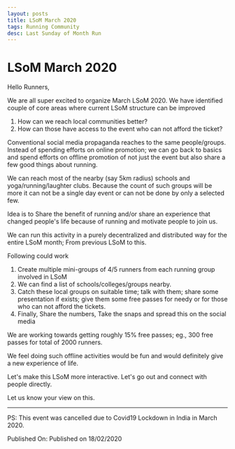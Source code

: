 ```yaml
---
layout: posts
title: LSoM March 2020
tags: Running Community
desc: Last Sunday of Month Run
---
```


# LSoM March 2020

Hello Runners,

We are all super excited to organize March LSoM 2020. We have identified couple
of core areas where current LSoM structure can be improved

1.  How can we reach local communities better?
2.  How can those have access to the event who can not afford the ticket?

Conventional social media propaganda reaches to the same people/groups. Instead
of spending efforts on online promotion; we can go back to basics and spend
efforts on offline promotion of not just the event but also share a few good
things about running.

We can reach most of the nearby (say 5km radius) schools and
yoga/running/laughter clubs. Because the count of such groups will be more it
can not be a single day event or can not be done by only a selected few.

Idea is to Share the benefit of running and/or share an experience that changed
people's life because of running and motivate people to join us.

We can run this activity in a purely decentralized and distributed way for the entire
LSoM month; From previous LSoM to this.

Following could work

1.  Create multiple mini-groups of 4/5 runners from each running group involved
    in LSoM
2.  We can find a list of schools/colleges/groups nearby.
3.  Catch these local groups on suitable time; talk with them; share some
    presentation if exists; give them some free passes for needy or for those
    who can not afford the tickets.
4.  Finally, Share the numbers, Take the snaps and spread this on the social
    media

We are working towards getting roughly 15% free passes; eg., 300 free passes for
total of 2000 runners.

We feel doing such offline activities would be fun and would definitely give a
new experience of life.

Let's make this LSoM more interactive. Let's go out and connect with people
directly.

Let us know your view on this.

---

PS: This event was cancelled due to Covid19 Lockdown in India in March 2020.

Published On: Published on 18/02/2020
